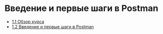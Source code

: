 # Введение и первые шаги в Postman

- [1.1 Обзор курса](./1.1.%20Course%20overview)
- [1.2 Введение и первые шаги в Postman](./1.2.%20Introduction%20and%20first%20steps%20in%20Postman)
